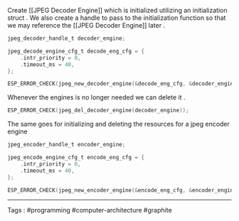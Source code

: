Create [[JPEG Decoder Engine]] which is initialized utilizing an initialization struct . We also create a handle to pass to the initialization function so that we may reference the [[JPEG Decoder Engine]] later . 
```c
jpeg_decoder_handle_t decoder_engine;

jpeg_decode_engine_cfg_t decode_eng_cfg = {
    .intr_priority = 0,
    .timeout_ms = 40,
};

ESP_ERROR_CHECK(jpeg_new_decoder_engine(&decode_eng_cfg, &decoder_engine));
```

Whenever the engines is no longer needed we can delete it   . 

```c
ESP_ERROR_CHECK(jpeg_del_decoder_engine(decoder_engine));
```

The same goes for initializing and deleting the resources for a jpeg encoder engine 

```c
jpeg_encoder_handle_t encoder_engine;

jpeg_encode_engine_cfg_t encode_eng_cfg = {
    .intr_priority = 0,
    .timeout_ms = 40,
};

ESP_ERROR_CHECK(jpeg_new_encoder_engine(&encode_eng_cfg, &encoder_engine));
```

____
Tags : #programming #computer-architecture #graphite
